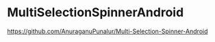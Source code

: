 # MultiSelectionSpinnerAndroid
 https://github.com/AnuraganuPunalur/Multi-Selection-Spinner-Android

